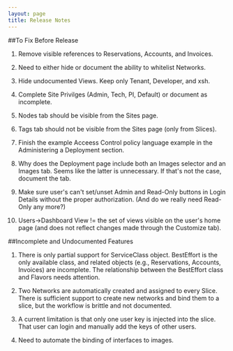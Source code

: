 ```yaml
---
layout: page
title: Release Notes
---
```


##To Fix Before Release

1. Remove visible references to Reservations, Accounts, and
   Invoices.

2. Need to either hide or document the ability to whitelist Networks.

3. Hide undocumented Views. Keep only Tenant, Developer, and xsh.

4. Complete Site Privilges (Admin, Tech, PI, Default) or document as
   incomplete.

5. Nodes tab should be visible from the Sites page.

6. Tags tab should not be visible from the Sites page (only from
   Slices).

7. Finish the example Acceess Control policy language example in the
   Administering a Deployment section.

8. Why does the Deployment page include both an Images selector and
   an Images tab. Seems like the latter is unnecessary. If that's not
   the case, document the tab.

9. Make sure user's can't set/unset Admin and Read-Only buttons in
   Login Details without the proper authorization. (And do we really
   need Read-Only any more?)

10. Users->Dashboard View != the set of views visible on the user's
   home page (and does not reflect changes made through the Customize
   tab).

##Incomplete and Undocumented Features

1. There is only partial support for ServiceClass object.
   BestEffort is the only available class, and related objects
   (e.g., Reservations, Accounts, Invoices) are incomplete. 
   The relationship between the BestEffort class and Flavors
   needs attention.

2. Two Networks are automatically created and assigned to every
   Slice. There is sufficient support to create new networks and bind
   them to a slice, but the workflow is brittle and not documented.

3. A current limitation is that only one user key is injected into the
   slice. That user can login and manually add the keys of other users.

4. Need to automate the binding of interfaces to images.